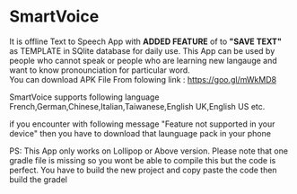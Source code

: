 # SmartVoice
It is offline Text to Speech App with <b>ADDED FEATURE</b> of to <b>"SAVE TEXT"</b> as TEMPLATE in SQlite database for daily use. 
This App can be used by people who cannot speak or people who are learning new langauge and want to know pronounciation 
for particular word.
<br>You can download APK File From folowing link : https://goo.gl/mWkMD8

SmartVoice supports following language French,German,Chinese,Italian,Taiwanese,English UK,English US etc. 
<br>

if you encounter with following message "Feature not supported in your device" then you have to download that launguage pack in your phone
<br>

PS: This App only works on Lollipop or Above version. Please note that one gradle file is missing so you wont be able to compile this but the code is perfect. You have to build the new project and copy paste the code then build the gradel 
